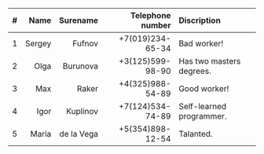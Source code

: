 |#|Name|Surename|Telephone number|Discription|
|-:|-:|-:|-:|:-|
|1|Sergey|Fufnov|+7(019)234-65-34|Bad worker!|
|2|Olga|Burunova|+3(125)599-98-90|Has two masters degrees.|
|3|Max|Raker|+4(325)988-54-89|Good worker!|
|4|Igor|Kuplinov|+7(124)534-74-89|Self-learned programmer.|
|5|Maria|de la Vega|+5(354)898-12-54|Talanted.|
